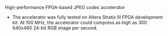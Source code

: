 High-performance FPGA-based JPEG codec accelerator
- The accelerator was fully tested on Altera Stratix III FPGA development kit. At 100 MHz, the accelerator could compress as high as 300 640x480 24-bit RGB image per second.
